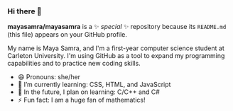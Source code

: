 ### Hi there 👋

**mayasamra/mayasamra** is a ✨ _special_ ✨ repository because its `README.md` (this file) appears on your GitHub profile.

My name is Maya Samra, and I'm a first-year computer science student at Carleton University.
I'm using GitHub as a tool to expand my programming capabilities and to practice new coding skills.

- 😄 Pronouns: she/her
- 🌱 I’m currently learning: CSS, HTML, and JavaScript
- 🌱 In the future, I plan on learning: C/C++ and C#
- ⚡ Fun fact: I am a huge fan of mathematics!

